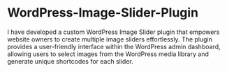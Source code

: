 # WordPress-Image-Slider-Plugin
I have developed a custom WordPress Image Slider plugin that empowers website owners to create multiple image sliders effortlessly. The plugin provides a user-friendly interface within the WordPress admin dashboard, allowing users to select images from the WordPress media library and generate unique shortcodes for each slider.
